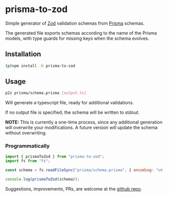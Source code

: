 # prisma-to-zod

Simple generator of [Zod](https://zod.dev/) validation schemas from [Prisma](https://www.prisma.io/) schemas.

The generated file exports schemas according to the name of the Prisma models, with type guards for missing keys when the schema evolves.

## Installation

```bash
(p)npm install -D prisma-to-zod
```

## Usage

```bash
p2z prisma/schema.prisma [output.ts]
```

Will generate a typescript file, ready for additional validations.

If no output file is specified, the schema will be written to stdout.

**NOTE:** This is currently a one-time process, since any additional generation will overwrite your modifications. A future version will update the schema without overwriting.

### Programmatically

```js
import { prismaToZod } from "prisma-to-zod";
import fs from "fs";

const schema = fs.readFileSync("prisma/schema.prisma", { encoding: "utf8" });

console.log(prismaToZod(schema));
```

Suggestions, improvements, PRs, are welcome at the [github repo](https://github.com/ciscoheat/prisma-to-zod).
